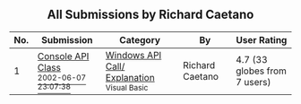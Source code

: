 ﻿<div align="center">

## All Submissions by Richard Caetano

</div>

No.  | Submission | Category | By   | User Rating
---- | ---------- | -------- | ---- | -----------
1 | [Console API Class<br /><sup>2002-06-07 23:07:38</sup>](https://github.com/Planet-Source-Code/richard-caetano-console-api-class__1-35570) | [Windows API Call/ Explanation<br /><sup>Visual Basic</sup>](../ByCategory/windows-api-call-explanation__1-39.md) | Richard Caetano | 4.7 (33 globes from 7 users)
